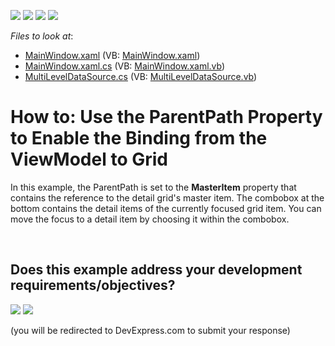<!-- default badges list -->
![](https://img.shields.io/endpoint?url=https://codecentral.devexpress.com/api/v1/VersionRange/128653766/21.1.5%2B)
[![](https://img.shields.io/badge/Open_in_DevExpress_Support_Center-FF7200?style=flat-square&logo=DevExpress&logoColor=white)](https://supportcenter.devexpress.com/ticket/details/T291661)
[![](https://img.shields.io/badge/📖_How_to_use_DevExpress_Examples-e9f6fc?style=flat-square)](https://docs.devexpress.com/GeneralInformation/403183)
[![](https://img.shields.io/badge/💬_Leave_Feedback-feecdd?style=flat-square)](#does-this-example-address-your-development-requirementsobjectives)
<!-- default badges end -->
<!-- default file list -->
*Files to look at*:

* [MainWindow.xaml](./CS/MainWindow.xaml) (VB: [MainWindow.xaml](./VB/MainWindow.xaml))
* [MainWindow.xaml.cs](./CS/MainWindow.xaml.cs) (VB: [MainWindow.xaml.vb](./VB/MainWindow.xaml.vb))
* [MultiLevelDataSource.cs](./CS/MultiLevelDataSource.cs) (VB: [MultiLevelDataSource.vb](./VB/MultiLevelDataSource.vb))
<!-- default file list end -->
# How to: Use the ParentPath Property to Enable the Binding from the ViewModel to Grid


In this example, the ParentPath is set to the <strong>MasterItem</strong> property that contains the reference to the detail grid's master item. The combobox at the bottom contains the detail items of the currently focused grid item. You can move the focus to a detail item by choosing it within the combobox.

<br/>


<!-- feedback -->
## Does this example address your development requirements/objectives?

[<img src="https://www.devexpress.com/support/examples/i/yes-button.svg"/>](https://www.devexpress.com/support/examples/survey.xml?utm_source=github&utm_campaign=how-to-use-the-parentpath-property-to-enable-the-binding-from-the-viewmodel-to-grid-t291661&~~~was_helpful=yes) [<img src="https://www.devexpress.com/support/examples/i/no-button.svg"/>](https://www.devexpress.com/support/examples/survey.xml?utm_source=github&utm_campaign=how-to-use-the-parentpath-property-to-enable-the-binding-from-the-viewmodel-to-grid-t291661&~~~was_helpful=no)

(you will be redirected to DevExpress.com to submit your response)
<!-- feedback end -->
